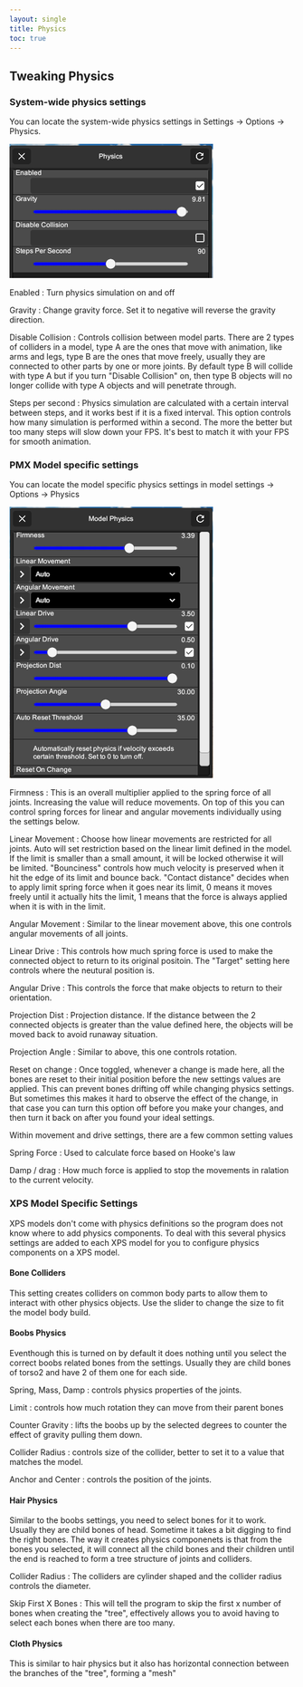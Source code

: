 ```yaml
---
layout: single
title: Physics
toc: true
---
```


## Tweaking Physics

### System-wide physics settings
You can locate the system-wide physics settings in Settings -> Options -> Physics. 

![System Physics](/dancexr/system-physics.png)

Enabled
: Turn physics simulation on and off

Gravity
:  Change gravity force. Set it to negative will reverse the gravity direction. 

Disable Collision
:  Controls collision between model parts. There are 2 types of colliders in a model, type A are the ones that move with animation, like arms and legs, type B are the ones that move freely, usually they are connected to other parts by one or more joints. By default type B will collide with type A but if you turn "Disable Collision" on, then type B objects will no longer collide with type A objects and will penetrate through. 

Steps per second
:  Physics simulation are calculated with a certain interval between steps, and it works best if it is a fixed interval. This option controls how many simulation is performed within a second. The more the better but too many steps will slow down your FPS. It's best to match it with your FPS for smooth animation.

### PMX Model specific settings
You can locate the model specific physics settings in model settings -> Options -> Physics

![Model Physics](/dancexr/model-physics.png)

Firmness
:  This is an overall multiplier applied to the spring force of all joints. Increasing the value will reduce movements. On top of this you can control spring forces for linear and angular movements individually using the settings below.

Linear Movement
:  Choose how linear movements are restricted for all joints. Auto will set restriction based on the linear limit defined in the model. If the limit is smaller than a small amount, it will be locked otherwise it will be limited. "Bounciness" controls how much velocity is preserved when it hit the edge of its limit and bounce back. "Contact distance" decides when to apply limit spring force when it goes near its limit, 0 means it moves freely until it actually hits the limit, 1 means that the force is always applied when it is with in the limit. 

Angular Movement
:  Similar to the linear movement above, this one controls angular movements of all joints.

Linear Drive
:  This controls how much spring force is used to make the connected object to return to its original positoin. The "Target" setting here controls where the neutural position is. 

Angular Drive
:  This controls the force that make objects to return to their orientation. 

Projection Dist
:  Projection distance. If the distance between the 2 connected objects is greater than the value defined here, the objects will be moved back to avoid runaway situation. 

Projection Angle
:  Similar to above, this one controls rotation. 

Reset on change
:  Once toggled, whenever a change is made here, all the bones are reset to their initial position before the new settings values are applied. This can prevent bones drifting off while changing physics settings. But sometimes this makes it hard to observe the effect of the change, in that case you can turn this option off before you make your changes, and then turn it back on after you found your ideal settings. 

Within movement and drive settings, there are a few common setting values

Spring Force
:  Used to calculate force based on Hooke's law

Damp / drag
:  How much force is applied to stop the movements in ralation to the current velocity. 

### XPS Model Specific Settings
XPS models don't come with physics definitions so the program does not know where to add physics components. To deal with this several physics settings are added to each XPS model for you to configure physics components on a XPS model. 

#### Bone Colliders 
This setting creates colliders on common body parts to allow them to interact with other physics objects. Use the slider to change the size to fit the model body build. 

#### Boobs Physics
Eventhough this is turned on by default it does nothing until you select the correct boobs related bones from the settings. Usually they are child bones of torso2 and have 2 of them one for each side. 

Spring, Mass, Damp
: controls physics properties of the joints. 

Limit
: controls how much rotation they can move from their parent bones

Counter Gravity
: lifts the boobs up by the selected degrees to counter the effect of gravity pulling them down. 

Collider Radius
: controls size of the collider, better to set it to a value that matches the model.

Anchor and Center
: controls the position of the joints.

#### Hair Physics
Similar to the boobs settings, you need to select bones for it to work. Usually they are child bones of head. Sometime it takes a bit digging to find the right bones. The way it creates physics componenets is that from the bones you selected, it will connect all the child bones and their children until the end is reached to form a tree structure of joints and colliders. 

Collider Radius
: The colliders are cylinder shaped and the collider radius controls the diameter.

Skip First X Bones
: This will tell the program to skip the first x number of bones when creating the "tree", effectively allows you to avoid having to select each bones when there are too many. 

#### Cloth Physics
This is similar to hair physics but it also has horizontal connection between the branches of the "tree", forming a "mesh"
